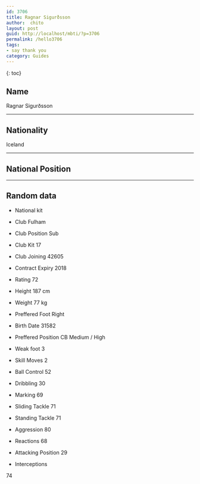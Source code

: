 ```yaml
---
id: 3706
title: Ragnar Sigurðsson
author:  chito 
layout: post
guid: http://localhost/mbti/?p=3706
permalink: /hello3706
tags:
- say thank you
category: Guides
---
```



{: toc}


## Name  
Ragnar Sigurðsson 

* * *

## Nationality  
Iceland 

* * *

## National Position 

* * *

## Random data 

  * National kit 
  * Club 
Fulham 

  * Club Position 
Sub 

  * Club Kit 
17 

  * Club Joining 
42605 

  * Contract Expiry 
2018 

  * Rating 
72 

  * Height 
187 cm 

  * Weight 
77 kg 

  * Preffered Foot 
Right 

  * Birth Date 
31582 

  * Preffered Position 
CB Medium / High 

  * Weak foot 
3 

  * Skill Moves 
2 

  * Ball Control 
52 

  * Dribbling 
30 

  * Marking 
69 

  * Sliding Tackle 
71 

  * Standing Tackle 
71 

  * Aggression 
80 

  * Reactions 
68 

  * Attacking Position 
29 

  * Interceptions 

74</ul>